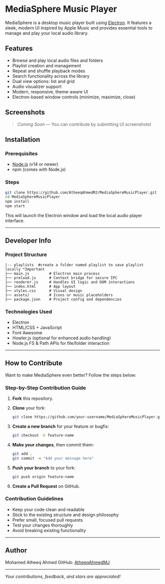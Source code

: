 # MediaSphere Music Player

MediaSphere is a desktop music player built using [Electron](https://www.electronjs.org/). It features a sleek, modern UI inspired by Apple Music and provides essential tools to manage and play your local audio library.

## Features

- Browse and play local audio files and folders
- Playlist creation and management
- Repeat and shuffle playback modes
- Search functionality across the library
- Dual view options: list and grid
- Audio visualizer support
- Modern, responsive, theme-aware UI
- Electron-based window controls (minimize, maximize, close)

## Screenshots

> _Coming Soon_ — You can contribute by submitting UI screenshots!

## Installation

### Prerequisites

- [Node.js](https://nodejs.org/) (v14 or newer)
- npm (comes with Node.js)

### Steps

```bash
git clone https://github.com/AtheeqAhmedMJ/MediaSphereMusicPlayer.git
cd MediaSphereMusicPlayer
npm install
npm start
````

This will launch the Electron window and load the local audio player interface.

---

## Developer Info

### Project Structure

```
|-- playlists  #create a folder named playlist to save playlist locally *Important
├── main.js         # Electron main process
├── preload.js      # Context bridge for secure IPC
├── renderer.js     # Handles UI logic and DOM interactions
├── index.html      # App layout
├── styles.css      # Visual design
├── assets/         # Icons or music placeholders
├── package.json    # Project config and dependencies
```

### Technologies Used

* Electron
* HTML/CSS + JavaScript
* Font Awesome
* Howler.js (optional for enhanced audio handling)
* Node.js FS & Path APIs for file/folder interaction

---

## How to Contribute

Want to make MediaSphere even better? Follow the steps below:

### Step-by-Step Contribution Guide

1. **Fork** this repository.
2. **Clone** your fork:

   ```bash
   git clone https://github.com/your-username/MediaSphereMusicPlayer.git
   ```
3. **Create a new branch** for your feature or bugfix:

   ```bash
   git checkout -b feature-name
   ```
4. **Make your changes**, then commit them:

   ```bash
   git add .
   git commit -m "Add your message here"
   ```
5. **Push your branch** to your fork:

   ```bash
   git push origin feature-name
   ```
6. **Create a Pull Request** on GitHub.

### Contribution Guidelines

* Keep your code clean and readable
* Stick to the existing structure and design philosophy
* Prefer small, focused pull requests
* Test your changes thoroughly
* Avoid breaking existing functionality

---


## Author

Mohamed Atheeq Ahmed
GitHub: [AtheeqAhmedMJ](https://github.com/AtheeqAhmedMJ)

---

*Your contributions, feedback, and stars are appreciated!*


